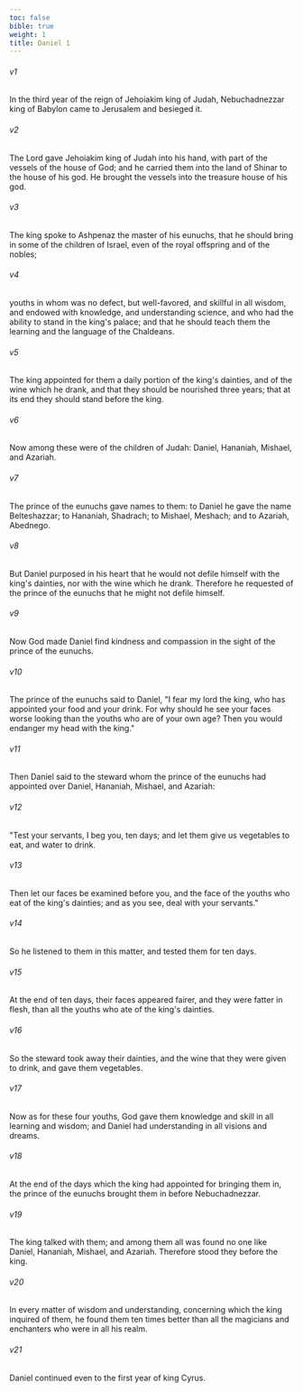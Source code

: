 ```yaml
---
toc: false
bible: true
weight: 1
title: Daniel 1
---
```




###### v1 
In the third year of the reign of Jehoiakim king of Judah, Nebuchadnezzar king of Babylon came to Jerusalem and besieged it. 

###### v2 
The Lord gave Jehoiakim king of Judah into his hand, with part of the vessels of the house of God; and he carried them into the land of Shinar to the house of his god. He brought the vessels into the treasure house of his god. 

###### v3 
The king spoke to Ashpenaz the master of his eunuchs, that he should bring in some of the children of Israel, even of the royal offspring and of the nobles; 

###### v4 
youths in whom was no defect, but well-favored, and skillful in all wisdom, and endowed with knowledge, and understanding science, and who had the ability to stand in the king's palace; and that he should teach them the learning and the language of the Chaldeans. 

###### v5 
The king appointed for them a daily portion of the king's dainties, and of the wine which he drank, and that they should be nourished three years; that at its end they should stand before the king. 

###### v6 
Now among these were of the children of Judah: Daniel, Hananiah, Mishael, and Azariah. 

###### v7 
The prince of the eunuchs gave names to them: to Daniel he gave the name Belteshazzar; to Hananiah, Shadrach; to Mishael, Meshach; and to Azariah, Abednego. 

###### v8 
But Daniel purposed in his heart that he would not defile himself with the king's dainties, nor with the wine which he drank. Therefore he requested of the prince of the eunuchs that he might not defile himself. 

###### v9 
Now God made Daniel find kindness and compassion in the sight of the prince of the eunuchs. 

###### v10 
The prince of the eunuchs said to Daniel, "I fear my lord the king, who has appointed your food and your drink. For why should he see your faces worse looking than the youths who are of your own age? Then you would endanger my head with the king." 

###### v11 
Then Daniel said to the steward whom the prince of the eunuchs had appointed over Daniel, Hananiah, Mishael, and Azariah: 

###### v12 
"Test your servants, I beg you, ten days; and let them give us vegetables to eat, and water to drink. 

###### v13 
Then let our faces be examined before you, and the face of the youths who eat of the king's dainties; and as you see, deal with your servants." 

###### v14 
So he listened to them in this matter, and tested them for ten days. 

###### v15 
At the end of ten days, their faces appeared fairer, and they were fatter in flesh, than all the youths who ate of the king's dainties. 

###### v16 
So the steward took away their dainties, and the wine that they were given to drink, and gave them vegetables. 

###### v17 
Now as for these four youths, God gave them knowledge and skill in all learning and wisdom; and Daniel had understanding in all visions and dreams. 

###### v18 
At the end of the days which the king had appointed for bringing them in, the prince of the eunuchs brought them in before Nebuchadnezzar. 

###### v19 
The king talked with them; and among them all was found no one like Daniel, Hananiah, Mishael, and Azariah. Therefore stood they before the king. 

###### v20 
In every matter of wisdom and understanding, concerning which the king inquired of them, he found them ten times better than all the magicians and enchanters who were in all his realm. 

###### v21 
Daniel continued even to the first year of king Cyrus.
